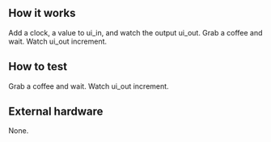 <!---

This file is used to generate your project datasheet. Please fill in the information below and delete any unused
sections.

You can also include images in this folder and reference them in the markdown. Each image must be less than
512 kb in size, and the combined size of all images must be less than 1 MB.
-->

## How it works

Add a clock, a value to ui_in, and watch the output ui_out. 
Grab a coffee and wait. Watch ui_out increment.

## How to test

Grab a coffee and wait. Watch ui_out increment.

## External hardware

None.
